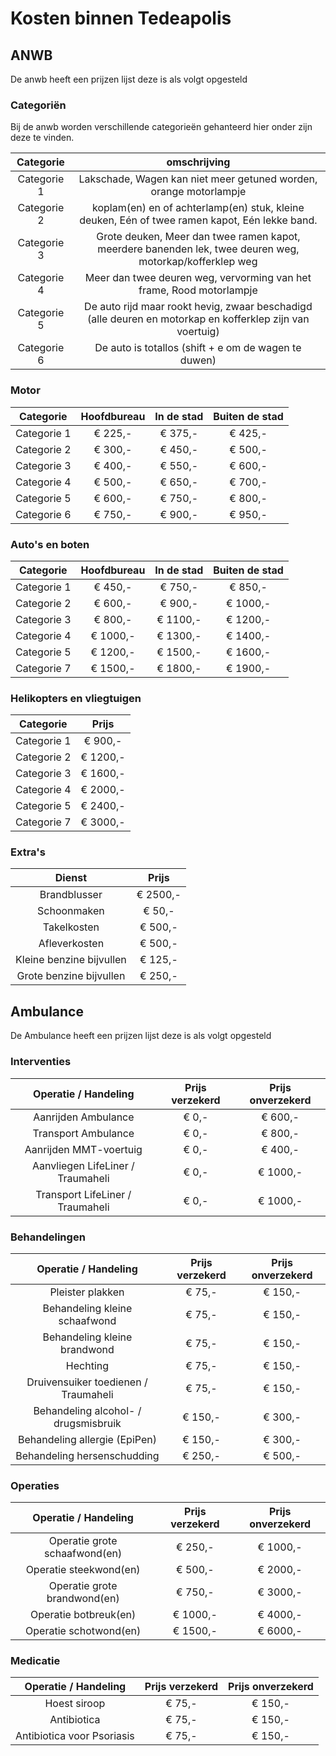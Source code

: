 # Kosten binnen Tedeapolis

## ANWB

De anwb heeft een prijzen lijst deze is als volgt opgesteld

### Categoriën

Bij de anwb worden verschillende categorieën gehanteerd hier onder zijn deze te vinden.

|Categorie| omschrijving |
|:-------:|:------------:|
| Categorie 1 |Lakschade, Wagen kan niet meer getuned worden, orange motorlampje |
| Categorie 2 |koplam(en) en of achterlamp(en) stuk, kleine deuken, Eén of twee ramen kapot, Eén lekke band.|
| Categorie 3 | Grote deuken, Meer dan twee ramen kapot, meerdere banenden lek, twee deuren weg, motorkap/kofferklep weg|
| Categorie 4 | Meer dan twee deuren weg, vervorming van het frame, Rood motorlampje |
| Categorie 5 | De auto rijd maar rookt hevig, zwaar beschadigd (alle deuren en motorkap en kofferklep zijn van voertuig) |
| Categorie 6 | De auto is totallos (shift + e om de wagen te duwen)|

### Motor

| Categorie | Hoofdbureau | In de stad | Buiten de stad |
|:---------:|:-----------:|:----------:|:--------------:|
|Categorie 1| € 225,- | € 375,- | € 425,- |
|Categorie 2| € 300,- | € 450,- | € 500,- |
|Categorie 3| € 400,- | € 550,- | € 600,- |
|Categorie 4| € 500,- | € 650,- | € 700,- |
|Categorie 5| € 600,- | € 750,- | € 800,- |
|Categorie 6| € 750,- | € 900,- | € 950,- |

### Auto's en boten

| Categorie | Hoofdbureau | In de stad | Buiten de stad |
|:---------:|:-----------:|:----------:|:--------------:|
|Categorie 1| € 450,- | € 750,- | € 850,- |
|Categorie 2| € 600,- | € 900,- | € 1000,- |
|Categorie 3| € 800,- | € 1100,- | € 1200,- |
|Categorie 4| € 1000,- | € 1300,- | € 1400,- |
|Categorie 5| € 1200,- | € 1500,- | € 1600,- |
|Categorie 7| € 1500,- | € 1800,- | € 1900,- |

### Helikopters en vliegtuigen

| Categorie | Prijs |
|:---------:|:-----------:|
|Categorie 1| € 900,- |
|Categorie 2| € 1200,- |
|Categorie 3| € 1600,- |
|Categorie 4| € 2000,- |
|Categorie 5| € 2400,- |
|Categorie 7| € 3000,- |

### Extra's

| Dienst | Prijs |
|:---------:|:-----------:|
| Brandblusser | € 2500,- |
| Schoonmaken | € 50,- |
| Takelkosten | € 500,- |
| Afleverkosten | € 500,- |
| Kleine benzine bijvullen | € 125,- |
| Grote benzine bijvullen | € 250,- |

## Ambulance

De Ambulance heeft een prijzen lijst deze is als volgt opgesteld

### Interventies

| Operatie / Handeling | Prijs verzekerd | Prijs onverzekerd |
|:--------------------:|:---------------:|:-----------------:|
| Aanrijden Ambulance | € 0,- | € 600,- |
| Transport Ambulance | € 0,- | € 800,- |
| Aanrijden MMT-voertuig | € 0,- | € 400,- |
| Aanvliegen LifeLiner / Traumaheli | € 0,- | € 1000,- |
| Transport LifeLiner / Traumaheli | € 0,- | € 1000,- |

### Behandelingen

| Operatie / Handeling | Prijs verzekerd | Prijs onverzekerd |
|:--------------------:|:---------------:|:-----------------:|
| Pleister plakken                      | € 75,- | € 150,- |
| Behandeling kleine schaafwond         | € 75,- | € 150,- |
| Behandeling kleine brandwond          | € 75,- | € 150,- |
| Hechting                              | € 75,- | € 150,-  |
| Druivensuiker toedienen / Traumaheli  | € 75,- | € 150,- |
| Behandeling alcohol- / drugsmisbruik  | € 150,- | € 300,- |
| Behandeling allergie (EpiPen)         | € 150,- | € 300,- |
| Behandeling hersenschudding           | € 250,- | € 500,- |

### Operaties

| Operatie / Handeling | Prijs verzekerd | Prijs onverzekerd |
|:--------------------:|:---------------:|:-----------------:|
| Operatie grote schaafwond(en)         | € 250,- | € 1000,- |
| Operatie steekwond(en)                | € 500,- | € 2000,- |
| Operatie grote brandwond(en)          | € 750,- | € 3000,- |
| Operatie botbreuk(en)                 | € 1000,- | € 4000,- |
| Operatie schotwond(en)                | € 1500,- | € 6000,- |

### Medicatie

| Operatie / Handeling | Prijs verzekerd | Prijs onverzekerd |
|:--------------------:|:---------------:|:-----------------:|
| Hoest siroop                  | € 75,- | € 150,- |
| Antibiotica                   | € 75,- | € 150,- |
| Antibiotica voor Psoriasis    | € 75,- | € 150,- |
